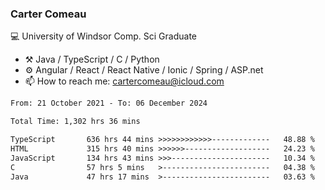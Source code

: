 ### Carter Comeau

💻 University of Windsor Comp. Sci Graduate

- ⚒️ Java / TypeScript / C / Python
- ⚙️ Angular / React / React Native / Ionic / Spring / ASP.net
- 📫 How to reach me: cartercomeau@icloud.com

<!--START_SECTION:waka-->

```txt
From: 21 October 2021 - To: 06 December 2024

Total Time: 1,302 hrs 36 mins

TypeScript       636 hrs 44 mins >>>>>>>>>>>>-------------   48.88 %
HTML             315 hrs 40 mins >>>>>>-------------------   24.23 %
JavaScript       134 hrs 43 mins >>>----------------------   10.34 %
C                57 hrs 5 mins   >------------------------   04.38 %
Java             47 hrs 17 mins  >------------------------   03.63 %
```

<!--END_SECTION:waka-->
